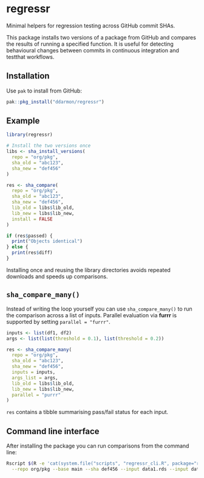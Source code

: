 # regressr

Minimal helpers for regression testing across GitHub commit SHAs.

This package installs two versions of a package from GitHub and compares the
results of running a specified function. It is useful for detecting behavioural
changes between commits in continuous integration and testthat workflows.

## Installation

Use `pak` to install from GitHub:

```r
pak::pkg_install("ddarmon/regressr")
```

## Example

```r
library(regressr)

# Install the two versions once
libs <- sha_install_versions(
  repo = "org/pkg",
  sha_old = "abc123",
  sha_new = "def456"
)

res <- sha_compare(
  repo = "org/pkg",
  sha_old = "abc123",
  sha_new = "def456",
  lib_old = libs$lib_old,
  lib_new = libs$lib_new,
  install = FALSE
)

if (res$passed) {
  print("Objects identical")
} else {
  print(res$diff)
}
```

Installing once and reusing the library directories avoids repeated downloads
and speeds up comparisons.

## `sha_compare_many()`

Instead of writing the loop yourself you can use `sha_compare_many()` to run
the comparison across a list of inputs. Parallel evaluation via **furrr** is
supported by setting `parallel = "furrr"`.

```r
inputs <- list(df1, df2)
args <- list(list(threshold = 0.1), list(threshold = 0.2))

res <- sha_compare_many(
  repo = "org/pkg",
  sha_old = "abc123",
  sha_new = "def456",
  inputs = inputs,
  args_list = args,
  lib_old = libs$lib_old,
  lib_new = libs$lib_new,
  parallel = "purrr"
)
```

`res` contains a tibble summarising pass/fail status for each input.

## Command line interface

After installing the package you can run comparisons from the command line:

```sh
Rscript $(R -e 'cat(system.file("scripts", "regressr_cli.R", package="regressr"))') \
  --repo org/pkg --base main --sha def456 --input data1.rds --input data2.rds
```
